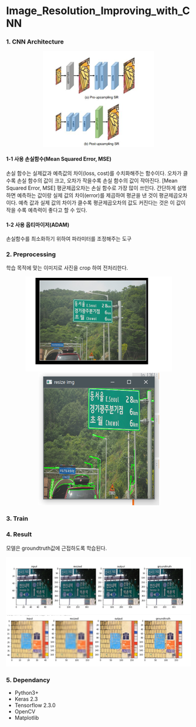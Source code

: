 # Image_Resolution_Improving_with_CNN
### 1. CNN Architecture
<div align="center">
	<img src="./Project-SRservice/Document/CNN layer.JPG" width="60%" height="5%"/>
</div>

#### 1-1 사용 손실함수(Mean Squared Error, MSE)
손실 함수는 실제값과 예측값의 차이(loss, cost)를 수치화해주는 함수이다.
오차가 클수록 손실 함수의 값이 크고, 오차가 작을수록 손실 함수의 값이 작아진다.
[Mean Squared Error, MSE]
평균제곱오차는 손실 함수로 가장 많이 쓰인다. 간단하게 설명하면 예측하는 값이랑 실제 값의 차이(error)를 제곱하여 평균을 낸 것이 평균제곱오차이다. 
예측 값과 실제 값의 차이가 클수록 평균제곱오차의 값도 커진다는 것은 이 값이 작을 수록 예측력이 좋다고 할 수 있다.

#### 1-2 사용 옵티마이저(ADAM)
손실함수를 최소화하기 위하여 파라미터를 조정해주는 도구

### 2. Preprocessing 
학습 목적에 맞는 이미지로 사진을 crop 하여 전처리한다.

<div align="center">
	<img src="./Project-SRservice/Document/train_image.png"/>
	<img src="./Project-SRservice/Document/preprocessing_image.png"/>
</div>

### 3. Train


### 4. Result
모델은 groundtruth값에 근접하도록 학습된다.
<div align="center">
	<img src="./Project-SRservice/Document/train_result.png"/>
</div>
<div align="center">
	<img src="./Project-SRservice/Document/train_result2.png"/>
</div>

### 5. Dependancy
- Python3+
- Keras 2.3
- Tensorflow 2.3.0
- OpenCV
- Matplotlib
